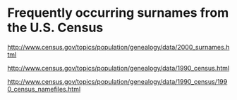 # Frequently occurring surnames from the U.S. Census


http://www.census.gov/topics/population/genealogy/data/2000_surnames.html

http://www.census.gov/topics/population/genealogy/data/1990_census.html

http://www.census.gov/topics/population/genealogy/data/1990_census/1990_census_namefiles.html
